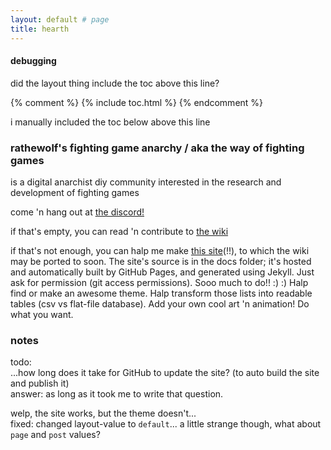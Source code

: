 ```yaml
---
layout: default # page
title: hearth
---
```


#### debugging
did the layout thing include the toc above this line?

{% comment %}
{% include toc.html %}
{% endcomment %} 
  
i manually included the toc below above this line


### rathewolf's fighting game anarchy / aka the way of fighting games
is a digital anarchist diy community interested in the research and development of fighting games

come 'n hang out at [the discord!](https://discord.gg/FtAQws9)

if that's empty, you can read 'n contribute to [the wiki](https://github.com/Rahil627/fighting-game-anarchy/wiki)

if that's not enough, you can halp me make [this site](https://rahil627.github.io/fighting-game-anarchy/)(!!), to which the wiki may be ported to soon. The site's source is in the docs folder; it's hosted and automatically built by GitHub Pages, and generated using Jekyll. Just ask for permission (git access permissions). Sooo much to do!! :) :) Halp find or make an awesome theme. Halp transform those lists into readable tables (csv vs flat-file database). Add your own cool art 'n animation! Do what you want.

### notes
todo:\
...how long does it take for GitHub to update the site? (to auto build the site and publish it)  
answer: as long as it took me to write that question.


welp, the site works, but the theme doesn't...  
fixed: changed layout-value to `default`... a little strange though, what about `page` and `post` values?
